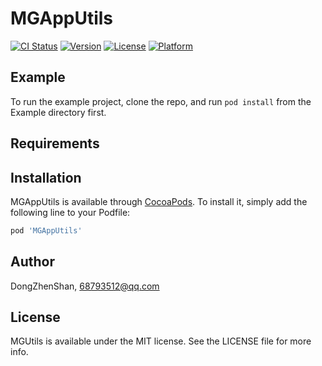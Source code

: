# MGAppUtils

[![CI Status](https://img.shields.io/travis/DongZhenShan/MGUtils.svg?style=flat)](https://travis-ci.org/DongZhenShan/MGAppUtils)
[![Version](https://img.shields.io/cocoapods/v/MGUtils.svg?style=flat)](https://cocoapods.org/pods/MGAppUtils)
[![License](https://img.shields.io/cocoapods/l/MGUtils.svg?style=flat)](https://cocoapods.org/pods/MGAppUtils)
[![Platform](https://img.shields.io/cocoapods/p/MGUtils.svg?style=flat)](https://cocoapods.org/pods/MGAppUtils)

## Example

To run the example project, clone the repo, and run `pod install` from the Example directory first.

## Requirements

## Installation

MGAppUtils is available through [CocoaPods](https://cocoapods.org). To install
it, simply add the following line to your Podfile:

```ruby
pod 'MGAppUtils'
```

## Author

DongZhenShan, 68793512@qq.com

## License

MGUtils is available under the MIT license. See the LICENSE file for more info.
